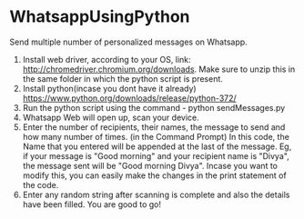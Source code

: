 # WhatsappUsingPython
Send  multiple number of personalized messages on Whatsapp. 
1. Install web driver, according to your OS, link: http://chromedriver.chromium.org/downloads. Make sure to unzip this in the same folder in which the python script is present. 
2. Install python(incase you dont have it already) https://www.python.org/downloads/release/python-372/
3. Run the python script using the command - python sendMessages.py
4. Whatsapp Web will open up, scan your device.
5. Enter the number of recipients, their names, the message to send and how many number of times. (in the Command Prompt)
   In this code, the Name that you entered will be appended at the last of the message. Eg, if your message is "Good morning" and your 
   recipient name is "Divya", the message sent will be "Good morning Divya". 
   Incase you want to modify this, you can easily make the changes in the print statement of the code.
6. Enter any random string after scanning is complete and also the details have been filled. 
You are good to go! 
